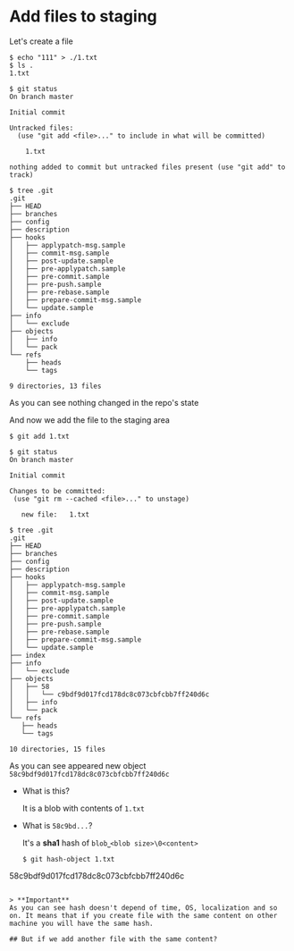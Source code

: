 # Add files to staging

Let's create a file

```
$ echo "111" > ./1.txt
$ ls .
1.txt
```

```
$ git status
On branch master

Initial commit

Untracked files:
  (use "git add <file>..." to include in what will be committed)

	1.txt

nothing added to commit but untracked files present (use "git add" to track)
```

```
$ tree .git
.git
├── HEAD
├── branches
├── config
├── description
├── hooks
│   ├── applypatch-msg.sample
│   ├── commit-msg.sample
│   ├── post-update.sample
│   ├── pre-applypatch.sample
│   ├── pre-commit.sample
│   ├── pre-push.sample
│   ├── pre-rebase.sample
│   ├── prepare-commit-msg.sample
│   └── update.sample
├── info
│   └── exclude
├── objects
│   ├── info
│   └── pack
└── refs
    ├── heads
    └── tags

9 directories, 13 files
```

As you can see nothing changed in the repo's state

And now we add the file to the staging area

 ```
 $ git add 1.txt
 ```
 
 ```
 $ git status
On branch master

Initial commit

Changes to be committed:
  (use "git rm --cached <file>..." to unstage)

	new file:   1.txt
 ``` 
 
 ```
 $ tree .git
.git
├── HEAD
├── branches
├── config
├── description
├── hooks
│   ├── applypatch-msg.sample
│   ├── commit-msg.sample
│   ├── post-update.sample
│   ├── pre-applypatch.sample
│   ├── pre-commit.sample
│   ├── pre-push.sample
│   ├── pre-rebase.sample
│   ├── prepare-commit-msg.sample
│   └── update.sample
├── index
├── info
│   └── exclude
├── objects
│   ├── 58
│   │   └── c9bdf9d017fcd178dc8c073cbfcbb7ff240d6c
│   ├── info
│   └── pack
└── refs
    ├── heads
    └── tags

10 directories, 15 files
```

As you can see appeared new object `58c9bdf9d017fcd178dc8c073cbfcbb7ff240d6c`

- What is this?

  It is a blob with contents of `1.txt`

- What is `58c9bd...`?

  It's a **sha1** hash of `blob⎵<blob size>\0<content>`
  ```
  $ git hash-object 1.txt
58c9bdf9d017fcd178dc8c073cbfcbb7ff240d6c
  ```
  
> **Important**
As you can see hash doesn't depend of time, OS, localization and so on. It means that if you create file with the same content on other machine you will have the same hash.

## But if we add another file with the same content?